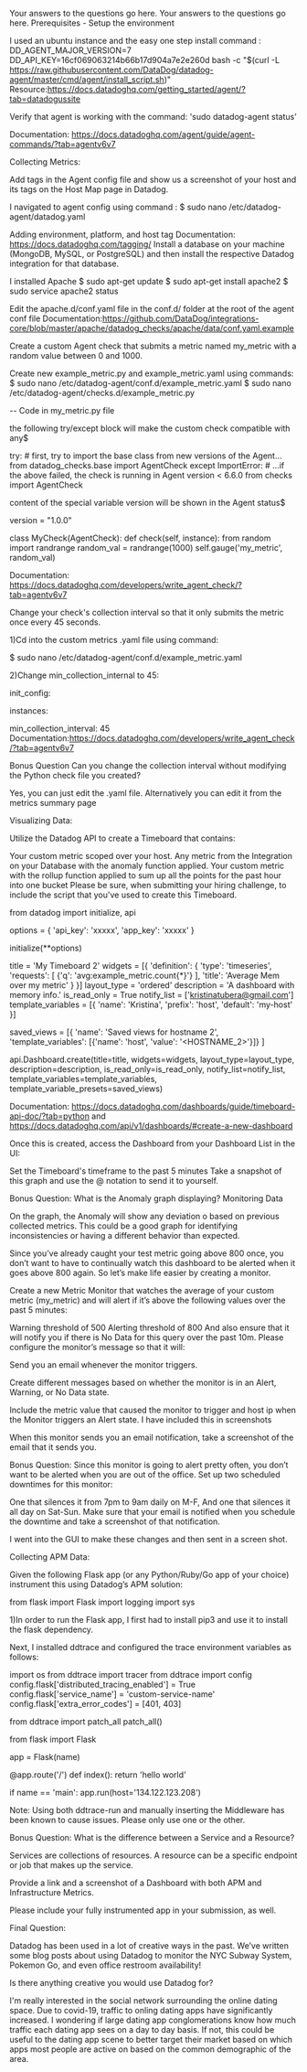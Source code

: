 Your answers to the questions go here.
Your answers to the questions go here. Prerequisites - Setup the environment

I used an ubuntu instance and the easy one step install command : DD_AGENT_MAJOR_VERSION=7 DD_API_KEY=16cf069063214b66b17d904a7e2e260d bash -c "$(curl -L https://raw.githubusercontent.com/DataDog/datadog-agent/master/cmd/agent/install_script.sh)"
Resource:https://docs.datadoghq.com/getting_started/agent/?tab=datadogussite

Verify that agent is working with the command:
'sudo datadog-agent status’

Documentation: https://docs.datadoghq.com/agent/guide/agent-commands/?tab=agentv6v7

Collecting Metrics:

Add tags in the Agent config file and show us a screenshot of your host and its tags on the Host Map page in Datadog.

I navigated to agent config using command :
$ sudo nano /etc/datadog-agent/datadog.yaml

Adding environment, platform, and host tag Documentation: https://docs.datadoghq.com/tagging/
Install a database on your machine (MongoDB, MySQL, or PostgreSQL) and then install the respective Datadog integration for that database.

I installed Apache
$ sudo apt-get update $ sudo apt-get install apache2 $ sudo service apache2 status

Edit the apache.d/conf.yaml file in the conf.d/ folder at the root of the agent conf file
Documentation:https://github.com/DataDog/integrations-core/blob/master/apache/datadog_checks/apache/data/conf.yaml.example

Create a custom Agent check that submits a metric named my_metric with a random value between 0 and 1000.

Create new example_metric.py and example_metric.yaml using commands:
$ sudo nano /etc/datadog-agent/conf.d/example_metric.yaml $ sudo nano /etc/datadog-agent/checks.d/example_metric.py

-- Code in my_metric.py file

the following try/except block will make the custom check compatible with any$

try: # first, try to import the base class from new versions of the Agent... from datadog_checks.base import AgentCheck except ImportError: # ...if the above failed, the check is running in Agent version < 6.6.0 from checks import AgentCheck

content of the special variable version will be shown in the Agent status$

version = "1.0.0"

class MyCheck(AgentCheck): def check(self, instance): from random import randrange random_val = randrange(1000) self.gauge('my_metric', random_val)

Documentation: https://docs.datadoghq.com/developers/write_agent_check/?tab=agentv6v7

Change your check's collection interval so that it only submits the metric once every 45 seconds.

1)Cd into the custom metrics .yaml file using command:

$ sudo nano /etc/datadog-agent/conf.d/example_metric.yaml

2)Change min_collection_internal to 45:

init_config:

instances:

min_collection_interval: 45
Documentation:https://docs.datadoghq.com/developers/write_agent_check/?tab=agentv6v7

Bonus Question Can you change the collection interval without modifying the Python check file you created?

Yes, you can just edit the .yaml file. Alternatively you can edit it from the metrics summary page

Visualizing Data:

Utilize the Datadog API to create a Timeboard that contains:

Your custom metric scoped over your host. Any metric from the Integration on your Database with the anomaly function applied. Your custom metric with the rollup function applied to sum up all the points for the past hour into one bucket Please be sure, when submitting your hiring challenge, to include the script that you've used to create this Timeboard.

from datadog import initialize, api

options = { 'api_key': 'xxxxx', 'app_key': 'xxxxx' }

initialize(**options)

title = 'My Timeboard 2' widgets = [{ 'definition': { 'type': 'timeseries', 'requests': [ {'q': 'avg:example_metric.count{*}'} ], 'title': 'Average Mem over my metric' } }] layout_type = 'ordered' description = 'A dashboard with memory info.' is_read_only = True notify_list = ['kristinatubera@gmail.com'] template_variables = [{ 'name': 'Kristina', 'prefix': 'host', 'default': 'my-host' }]

saved_views = [{ 'name': 'Saved views for hostname 2', 'template_variables': [{'name': 'host', 'value': '<HOSTNAME_2>'}]} ]

api.Dashboard.create(title=title, widgets=widgets, layout_type=layout_type, description=description, is_read_only=is_read_only, notify_list=notify_list, template_variables=template_variables, template_variable_presets=saved_views)

Documentation: https://docs.datadoghq.com/dashboards/guide/timeboard-api-doc/?tab=python and https://docs.datadoghq.com/api/v1/dashboards/#create-a-new-dashboard

Once this is created, access the Dashboard from your Dashboard List in the UI:

Set the Timeboard's timeframe to the past 5 minutes Take a snapshot of this graph and use the @ notation to send it to yourself.

Bonus Question: What is the Anomaly graph displaying? Monitoring Data

On the graph, the Anomaly will show any deviation o based on previous collected metrics. This could be a good graph for identifying inconsistencies or having a different behavior than expected.

Since you’ve already caught your test metric going above 800 once, you don’t want to have to continually watch this dashboard to be alerted when it goes above 800 again. So let’s make life easier by creating a monitor.

Create a new Metric Monitor that watches the average of your custom metric (my_metric) and will alert if it’s above the following values over the past 5 minutes:

Warning threshold of 500 Alerting threshold of 800 And also ensure that it will notify you if there is No Data for this query over the past 10m. Please configure the monitor’s message so that it will:

Send you an email whenever the monitor triggers.

Create different messages based on whether the monitor is in an Alert, Warning, or No Data state.

Include the metric value that caused the monitor to trigger and host ip when the Monitor triggers an Alert state. I have included this in screenshots

When this monitor sends you an email notification, take a screenshot of the email that it sends you.

Bonus Question: Since this monitor is going to alert pretty often, you don’t want to be alerted when you are out of the office. Set up two scheduled downtimes for this monitor:

One that silences it from 7pm to 9am daily on M-F, And one that silences it all day on Sat-Sun. Make sure that your email is notified when you schedule the downtime and take a screenshot of that notification.

I went into the GUI to make these changes and then sent in a screen shot.

Collecting APM Data:

Given the following Flask app (or any Python/Ruby/Go app of your choice) instrument this using Datadog’s APM solution:

from flask import Flask import logging import sys

1)In order to run the Flask app, I first had to install pip3 and use it to install the flask dependency.

Next, I installed ddtrace and configured the trace environment variables as follows:

import os from ddtrace import tracer from ddtrace import config config.flask['distributed_tracing_enabled'] = True config.flask['service_name'] = 'custom-service-name' config.flask['extra_error_codes'] = [401, 403]

from ddtrace import patch_all patch_all()

from flask import Flask

app = Flask(name)

@app.route('/') def index(): return 'hello world'

if name == 'main': app.run(host='134.122.123.208')

Note: Using both ddtrace-run and manually inserting the Middleware has been known to cause issues. Please only use one or the other.

Bonus Question: What is the difference between a Service and a Resource?

Services are collections of resources. A resource can be a specific endpoint or job that makes up the service.

Provide a link and a screenshot of a Dashboard with both APM and Infrastructure Metrics.

Please include your fully instrumented app in your submission, as well.

Final Question:

Datadog has been used in a lot of creative ways in the past. We’ve written some blog posts about using Datadog to monitor the NYC Subway System, Pokemon Go, and even office restroom availability!

Is there anything creative you would use Datadog for?

I'm really interested in the social network surrounding the online dating space. Due to covid-19, traffic to onling dating apps have significantly increased. I wondering if large dating app conglomerations know how much traffic each dating app sees on a day to day basis. If not, this could be useful to the dating app scene to better target their market based on which apps most people are active on based on the common demographic of the area.

